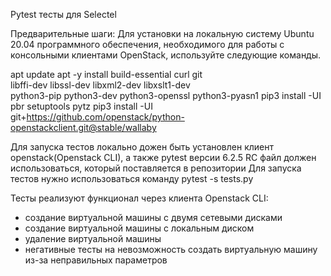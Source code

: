 Pytest тесты для Selectel


Предварительные шаги: 
Для установки на локальную систему Ubuntu 20.04 программного обеспечения, необходимого для работы с консольными клиентами OpenStack, используйте следующие команды.

apt update
apt -y install build-essential curl git \
    libffi-dev libssl-dev libxml2-dev libxslt1-dev \
    python3-pip python3-dev python3-openssl python3-pyasn1
pip3 install -UI pbr setuptools pytz
pip3 install -UI git+https://github.com/openstack/python-openstackclient.git@stable/wallaby

Для запуска тестов локально дожен быть установлен клиент openstack(Openstack CLI), а также pytest версии 6.2.5
RC файл должен использоваться, который поставляется в репозитории
Для запуска тестов нужно использоваться команду pytest -s tests.py

Тесты реализуют функционал через клиента Openstack CLI:
- создание виртуальной машины с двумя сетевыми дисками
- создание виртуальной машины с локальным диском
- удаление виртуальной машины
- негативные тесты на невозможность создать виртуальную машину из-за неправильных параметров
